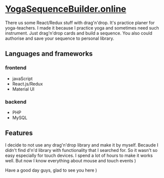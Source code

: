 # [YogaSequenceBuilder.online](https://yogasequencebuilder.online)
There us some React/Redux stuff with drag'n'drop.
It's practice planer for yoga-teachers. I made it because I practice yoga and sometimes need such instrument.
Just drag'n'drop cards and build a sequence. You also could authorise and save your sequence to personal library.

## Languages and frameworks
### frontend
- javaScript
- React.js/Redux
- Material UI

### backend
- PHP
- MySQL

## Features
I decide to not use any drag'n'drop library and make it by myself. Becaude I didn't find d'n'd library with functionality that I searched for.
So it wasn't so easy especially for touch devices. I spend a lot of hours to make it works well. But now I know everything about mouse and touch events )

Have a good day guys, glad to see you here )
